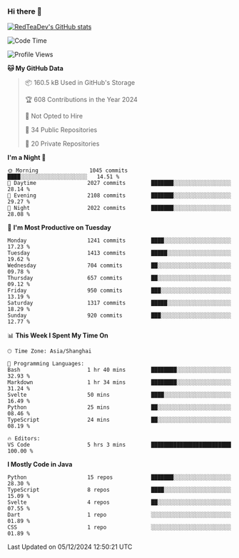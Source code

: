 ### Hi there 👋

<!--
**RedTeaDev/RedTeaDev** is a ✨ _special_ ✨ repository because its `README.md` (this file) appears on your GitHub profile.

Here are some ideas to get you started:

- 🔭 I’m currently working on ...
- 🌱 I’m currently learning ...
- 👯 I’m looking to collaborate on ...
- 🤔 I’m looking for help with ...
- 💬 Ask me about ...
- 📫 How to reach me: ...
- 😄 Pronouns: ...
- ⚡ Fun fact: ...
-->

<!--
[![wakatime](https://wakatime.com/badge/user/6b101ed0-04c0-4490-9283-eb61f2efff96.svg)](https://wakatime.com/@6b101ed0-04c0-4490-9283-eb61f2efff96)
!-->

[![RedTeaDev's GitHub stats](https://github-readme-stats.vercel.app/api?username=RedTeaDev\&include_all_commits=true)](https://github.com/anuraghazra/github-readme-stats)
<!--
[![willianrod's wakatime stats](https://github-readme-stats.vercel.app/api/wakatime?username=RedTeaDev)](https://github.com/anuraghazra/github-readme-stats)
!-->
<!--START_SECTION:waka-->
![Code Time](http://img.shields.io/badge/Code%20Time-2%2C785%20hrs%2036%20mins-blue)

![Profile Views](http://img.shields.io/badge/Profile%20Views-0-blue)

**🐱 My GitHub Data** 

> 📦 160.5 kB Used in GitHub's Storage 
 > 
> 🏆 608 Contributions in the Year 2024
 > 
> 🚫 Not Opted to Hire
 > 
> 📜 34 Public Repositories 
 > 
> 🔑 20 Private Repositories 
 > 
**I'm a Night 🦉** 

```text
🌞 Morning                1045 commits        ████░░░░░░░░░░░░░░░░░░░░░   14.51 % 
🌆 Daytime                2027 commits        ███████░░░░░░░░░░░░░░░░░░   28.14 % 
🌃 Evening                2108 commits        ███████░░░░░░░░░░░░░░░░░░   29.27 % 
🌙 Night                  2022 commits        ███████░░░░░░░░░░░░░░░░░░   28.08 % 
```
📅 **I'm Most Productive on Tuesday** 

```text
Monday                   1241 commits        ████░░░░░░░░░░░░░░░░░░░░░   17.23 % 
Tuesday                  1413 commits        █████░░░░░░░░░░░░░░░░░░░░   19.62 % 
Wednesday                704 commits         ██░░░░░░░░░░░░░░░░░░░░░░░   09.78 % 
Thursday                 657 commits         ██░░░░░░░░░░░░░░░░░░░░░░░   09.12 % 
Friday                   950 commits         ███░░░░░░░░░░░░░░░░░░░░░░   13.19 % 
Saturday                 1317 commits        █████░░░░░░░░░░░░░░░░░░░░   18.29 % 
Sunday                   920 commits         ███░░░░░░░░░░░░░░░░░░░░░░   12.77 % 
```


📊 **This Week I Spent My Time On** 

```text
🕑︎ Time Zone: Asia/Shanghai

💬 Programming Languages: 
Bash                     1 hr 40 mins        ████████░░░░░░░░░░░░░░░░░   32.93 % 
Markdown                 1 hr 34 mins        ████████░░░░░░░░░░░░░░░░░   31.24 % 
Svelte                   50 mins             ████░░░░░░░░░░░░░░░░░░░░░   16.49 % 
Python                   25 mins             ██░░░░░░░░░░░░░░░░░░░░░░░   08.46 % 
TypeScript               24 mins             ██░░░░░░░░░░░░░░░░░░░░░░░   08.19 % 

🔥 Editors: 
VS Code                  5 hrs 3 mins        █████████████████████████   100.00 % 
```

**I Mostly Code in Java** 

```text
Python                   15 repos            ███████░░░░░░░░░░░░░░░░░░   28.30 % 
TypeScript               8 repos             ████░░░░░░░░░░░░░░░░░░░░░   15.09 % 
Svelte                   4 repos             ██░░░░░░░░░░░░░░░░░░░░░░░   07.55 % 
Dart                     1 repo              ░░░░░░░░░░░░░░░░░░░░░░░░░   01.89 % 
CSS                      1 repo              ░░░░░░░░░░░░░░░░░░░░░░░░░   01.89 % 
```




 Last Updated on 05/12/2024 12:50:21 UTC
<!--END_SECTION:waka-->


